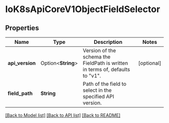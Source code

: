 # IoK8sApiCoreV1ObjectFieldSelector

## Properties

Name | Type | Description | Notes
------------ | ------------- | ------------- | -------------
**api_version** | Option<**String**> | Version of the schema the FieldPath is written in terms of, defaults to \"v1\". | [optional]
**field_path** | **String** | Path of the field to select in the specified API version. | 

[[Back to Model list]](../README.md#documentation-for-models) [[Back to API list]](../README.md#documentation-for-api-endpoints) [[Back to README]](../README.md)


